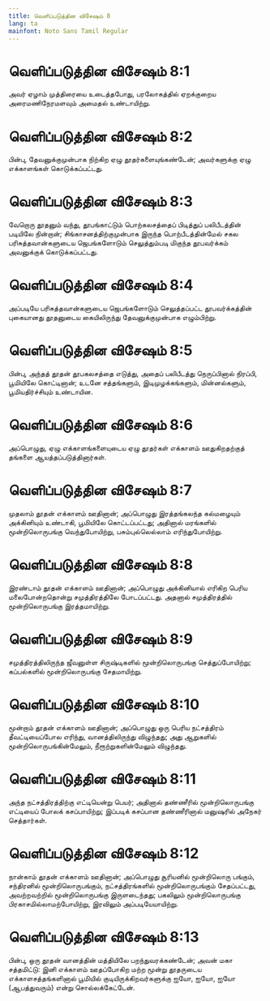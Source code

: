 ```yaml
---
title: வெளிப்படுத்தின விசேஷம் 8
lang: ta
mainfont: Noto Sans Tamil Regular
---
```


# வெளிப்படுத்தின விசேஷம் 8:1

அவர் ஏழாம் முத்திரையை உடைத்தபோது, பரலோகத்தில் ஏறக்குறைய அரைமணிநேரமளவும் அமைதல் உண்டாயிற்று.

# வெளிப்படுத்தின விசேஷம் 8:2

பின்பு, தேவனுக்குமுன்பாக நிற்கிற ஏழு தூதர்களையுங்கண்டேன்; அவர்களுக்கு ஏழு எக்காளங்கள் கொடுக்கப்பட்டது.

# வெளிப்படுத்தின விசேஷம் 8:3

வேறொரு தூதனும் வந்து, தூபங்காட்டும் பொற்கலசத்தைப் பிடித்துப் பலிபீடத்தின் படியிலே நின்றான்; சிங்காசனத்திற்குமுன்பாக இருந்த பொற்பீடத்தின்மேல் சகல பரிசுத்தவான்களுடைய ஜெபங்களோடும் செலுத்தும்படி மிகுந்த தூபவர்க்கம் அவனுக்குக் கொடுக்கப்பட்டது.

# வெளிப்படுத்தின விசேஷம் 8:4

அப்படியே பரிசுத்தவான்களுடைய ஜெபங்களோடும் செலுத்தப்பட்ட தூபவர்க்கத்தின் புகையானது தூதனுடைய கையிலிருந்து தேவனுக்குமுன்பாக எழும்பிற்று.

# வெளிப்படுத்தின விசேஷம் 8:5

பின்பு, அந்தத் தூதன் தூபகலசத்தை எடுத்து, அதைப் பலிபீடத்து நெருப்பினால் நிரப்பி, பூமியிலே கொட்டினான்; உடனே சத்தங்களும், இடிமுழக்கங்களும், மின்னல்களும், பூமியதிர்ச்சியும் உண்டாயின.

# வெளிப்படுத்தின விசேஷம் 8:6

அப்பொழுது, ஏழு எக்காளங்களையுடைய ஏழு தூதர்கள் எக்காளம் ஊதுகிறதற்குத் தங்களை ஆயத்தப்படுத்தினார்கள்.

# வெளிப்படுத்தின விசேஷம் 8:7

முதலாம் தூதன் எக்காளம் ஊதினான்; அப்பொழுது இரத்தங்கலந்த கல்மழையும் அக்கினியும் உண்டாகி, பூமியிலே கொட்டப்பட்டது; அதினால் மரங்களில் மூன்றிலொருபங்கு வெந்துபோயிற்று, பசும்புல்லெல்லாம் எரிந்துபோயிற்று.

# வெளிப்படுத்தின விசேஷம் 8:8

இரண்டாம் தூதன் எக்காளம் ஊதினான்; அப்பொழுது அக்கினியால் எரிகிற பெரிய மலைபோன்றதொன்று சமுத்திரத்திலே போடப்பட்டது. அதனால் சமுத்திரத்தில் மூன்றிலொருபங்கு இரத்தமாயிற்று.

# வெளிப்படுத்தின விசேஷம் 8:9

சமுத்திரத்திலிருந்த ஜீவனுள்ள சிருஷ்டிகளில் மூன்றிலொருபங்கு செத்துப்போயிற்று; கப்பல்களில் மூன்றிலொருபங்கு சேதமாயிற்று.

# வெளிப்படுத்தின விசேஷம் 8:10

மூன்றாம் தூதன் எக்காளம் ஊதினான்; அப்பொழுது ஒரு பெரிய நட்சத்திரம் தீவட்டியைப்போல எரிந்து, வானத்திலிருந்து விழுந்தது; அது ஆறுகளில் மூன்றிலொருபங்கின்மேலும், நீரூற்றுகளின்மேலும் விழுந்தது.

# வெளிப்படுத்தின விசேஷம் 8:11

அந்த நட்சத்திரத்திற்கு எட்டியென்று பெயர்; அதினால் தண்ணீரில் மூன்றிலொருபங்கு எட்டியைப் போலக் கசப்பாயிற்று; இப்படிக் கசப்பான தண்ணீரினால் மனுஷரில் அநேகர் செத்தார்கள்.

# வெளிப்படுத்தின விசேஷம் 8:12

நான்காம் தூதன் எக்காளம் ஊதினான்; அப்பொழுது சூரியனில் மூன்றிலொரு பங்கும், சந்திரனில் மூன்றிலொருபங்கும், நட்சத்திரங்களில் மூன்றிலொருபங்கும் சேதப்பட்டது, அவற்றவற்றில் மூன்றிலொருபங்கு இருளடைந்தது; பகலிலும் மூன்றிலொருபங்கு பிரகாசமில்லாமற்போயிற்று, இரவிலும் அப்படியேயாயிற்று.

# வெளிப்படுத்தின விசேஷம் 8:13

பின்பு, ஒரு தூதன் வானத்தின் மத்தியிலே பறந்துவரக்கண்டேன்; அவன் மகா சத்தமிட்டு: இனி எக்காளம் ஊதப்போகிற மற்ற மூன்று தூதருடைய எக்காளசத்தங்களினால் பூமியில் குடியிருக்கிறவர்களுக்கு ஐயோ, ஐயோ, ஐயோ (ஆபத்துவரும்) என்று சொல்லக்கேட்டேன்.

